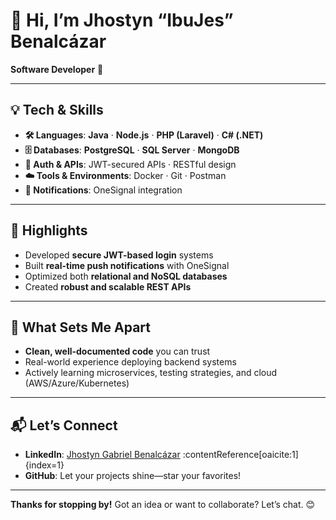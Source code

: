 # 👋 Hi, I’m **Jhostyn “IbuJes” Benalcázar**

**Software Developer**  🚀

---

## 💡 Tech & Skills

- **🛠 Languages**: **Java** · **Node.js** · **PHP (Laravel)** · **C# (.NET)**
- **🗄 Databases**: **PostgreSQL** · **SQL Server** · **MongoDB**
- **🔐 Auth & APIs**: JWT-secured APIs · RESTful design
- **☁️ Tools & Environments**: Docker · Git · Postman
- **📲 Notifications**: OneSignal integration

---

## 🌟 Highlights

- Developed **secure JWT-based login** systems  
- Built **real-time push notifications** with OneSignal  
- Optimized both **relational and NoSQL databases**  
- Created **robust and scalable REST APIs**

---

## 🎯 What Sets Me Apart

- **Clean, well-documented code** you can trust  
- Real-world experience deploying backend systems  
- Actively learning microservices, testing strategies, and cloud (AWS/Azure/Kubernetes)

---

## 📬 Let’s Connect

- **LinkedIn**: [Jhostyn Gabriel Benalcázar](https://www.linkedin.com/in/jhostyn-gabriel-benalcazar-ibujes/) :contentReference[oaicite:1]{index=1}  
- **GitHub**: Let your projects shine—star your favorites!

---


**Thanks for stopping by!** Got an idea or want to collaborate? Let’s chat. 😊
